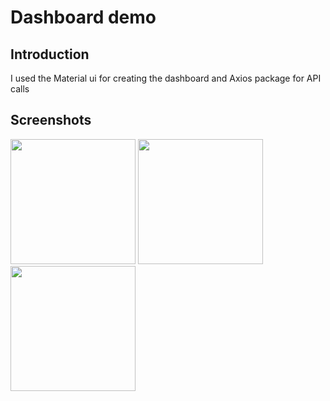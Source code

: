 # Dashboard demo

## Introduction
  I used the Material ui for creating the dashboard and Axios package for API calls 

## Screenshots
<img src="/main1/screenshots/Screenshot_1.png" width = 200>
<img src="/main1/screenshots/Screenshot_2.png" width = 200>
<img src="/main1/screenshots/Screenshot_3.png" width = 200>

